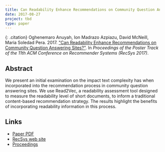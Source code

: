 ```yaml
---
title: Can Readability Enhance Recommendations on Community Question Answering Sites?
date: 2017-08-27
project: tbd
type: paper
---
```


{: .citation}
Oghenemaro Anuyah, Ion Madrazo Azpiazu, David McNeill, Maria Soledad Pera. 2017. ["Can Readability Enhance Recommendations on Community Question Answering Sites?"](#). In <cite>Proceedings of the Poster Track of the 11th ACM Conference on Recommender Systems (RecSys 2017)</cite>.

## Abstract

We present an initial examination on the impact text complexity has when incorporated into the recommendation process in community question answering sites. We use Read2Vec, a readability assessment tool designed to measure the readability level of short documents, to inform a traditional content-based recommendation strategy. The results highlight the benefits of incorporating readability information in this process.

## Links

* [Paper PDF](http://ceur-ws.org/Vol-1905/recsys2017_poster14.pdf)
* [RecSys web site](https://recsys.acm.org/recsys17/)
* [Proceedings](http://ceur-ws.org/Vol-1905/)